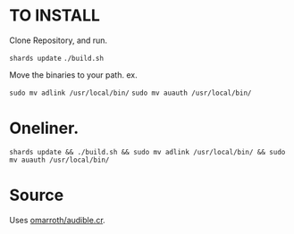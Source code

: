 # TO INSTALL

Clone Repository, and run.

`shards update`
`./build.sh`

Move the binaries to your path. ex.

`sudo mv adlink /usr/local/bin/`
`sudo mv auauth /usr/local/bin/`


# Oneliner.

`shards update && ./build.sh && sudo mv adlink /usr/local/bin/ && sudo mv auauth /usr/local/bin/`


# Source

Uses [omarroth/audible.cr](https://github.com/omarroth/audible.cr).
